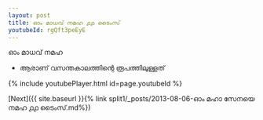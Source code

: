 ```yaml
---
layout: post
title: ഓം മാധവ് നമഹ ൧൧ ടൈംസ്
youtubeId: rgQft3peEyE
---
```

 
 
 ഓം മാധവ് നമഹ 
 
 -  ആരാണ് വസന്തകാലത്തിന്റെ രൂപത്തിലുള്ളത് 
 
  
 
  
 
 
 
 
 
 


{% include youtubePlayer.html id=page.youtubeId %}
 
[Next]({{ site.baseurl }}{% link  split1/_posts/2013-08-06-ഓം മഹാ സേനയെ നമഹ ൧൧ ടൈംസ്.md%})
 
